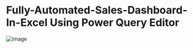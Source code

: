 # Fully-Automated-Sales-Dashboard-In-Excel Using Power Query Editor


![image](https://user-images.githubusercontent.com/66690240/141087790-baebb58d-a6e1-471b-9426-a363b32c56fa.png)
